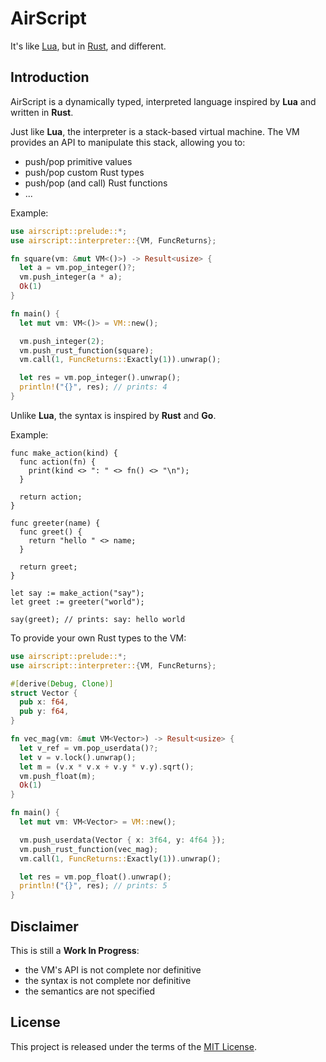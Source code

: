 # AirScript

It's like [Lua](https://lua.org), but in [Rust](https://rust-lang.org), and
different.

## Introduction

AirScript is a dynamically typed, interpreted language inspired by **Lua** and
written in **Rust**.

Just like **Lua**, the interpreter is a stack-based virtual machine. The VM
provides an API to manipulate this stack, allowing you to:

 - push/pop primitive values
 - push/pop custom Rust types
 - push/pop (and call) Rust functions
 - ...

Example:

```rust
use airscript::prelude::*;
use airscript::interpreter::{VM, FuncReturns};

fn square(vm: &mut VM<()>) -> Result<usize> {
  let a = vm.pop_integer()?;
  vm.push_integer(a * a);
  Ok(1)
}

fn main() {
  let mut vm: VM<()> = VM::new();

  vm.push_integer(2);
  vm.push_rust_function(square);
  vm.call(1, FuncReturns::Exactly(1)).unwrap();

  let res = vm.pop_integer().unwrap();
  println!("{}", res); // prints: 4
}
```

Unlike **Lua**, the syntax is inspired by **Rust** and **Go**.

Example:

```
func make_action(kind) {
  func action(fn) {
    print(kind <> ": " <> fn() <> "\n");
  }

  return action;
}

func greeter(name) {
  func greet() {
    return "hello " <> name;
  }

  return greet;
}

let say := make_action("say");
let greet := greeter("world");

say(greet); // prints: say: hello world
```

To provide your own Rust types to the VM:

```rust
use airscript::prelude::*;
use airscript::interpreter::{VM, FuncReturns};

#[derive(Debug, Clone)]
struct Vector {
  pub x: f64,
  pub y: f64,
}

fn vec_mag(vm: &mut VM<Vector>) -> Result<usize> {
  let v_ref = vm.pop_userdata()?;
  let v = v.lock().unwrap();
  let m = (v.x * v.x + v.y * v.y).sqrt();
  vm.push_float(m);
  Ok(1)
}

fn main() {
  let mut vm: VM<Vector> = VM::new();

  vm.push_userdata(Vector { x: 3f64, y: 4f64 });
  vm.push_rust_function(vec_mag);
  vm.call(1, FuncReturns::Exactly(1)).unwrap();

  let res = vm.pop_float().unwrap();
  println!("{}", res); // prints: 5
}
```

## Disclaimer

This is still a **Work In Progress**:

 - the VM's API is not complete nor definitive
 - the syntax is not complete nor definitive
 - the semantics are not specified

## License

This project is released under the terms of the [MIT License](./LICENSE.txt).

